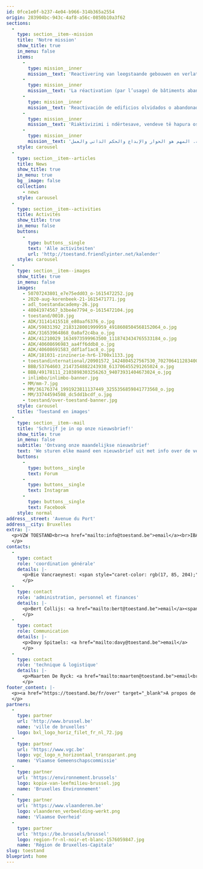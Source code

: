 ```yaml
---
id: 0fce1e0f-b237-4e04-b966-314b365a2554
origin: 283904bc-943c-4af8-a56c-0850b10a3f62
sections:
  -
    type: section__item--mission
    title: 'Notre mission'
    show_title: true
    in_menu: false
    items:
      -
        type: mission__inner
        mission__text: 'Reactivering van leegstaande gebouwen en verlaten (publieke) ruimten door middel van tijdelijke, alternatieve socioculturele centra. Cruciaal is ontmoeting, actie en creatie.'
      -
        type: mission__inner
        mission__text: 'La réactivation (par l’usage) de bâtiments abandonnés ou oubliés, de terrains et d’espaces (public) à l’aide de l’organisation de centres socio-culturels temporaires et autonomes. Le dialogue, la création, l’autonomie et l’action, c’est notre devise.'
      -
        type: mission__inner
        mission__text: 'Reactivación de edificios olvidados o abandonados, terrenos y espacios (públicos) mediante centros socio-culturales temporales y autónomos. El diálogo, la creación, la autonomía y la acción son cruciales para nosotros.'
      -
        type: mission__inner
        mission__text: 'Riaktivizimi i ndërtesave, vendeve të hapura ose të harruara, hapësirave dhe hapësirave publike (publike) përmes qendrave të përkohshme dhe autonome sociokulturore. Dialogu, krijimi, autonomia dhe veprimi janë thelbësore.'
      -
        type: mission__inner
        mission__text: 'إعادة تنشيط المباني والمواقع والأماكن (العامة) الشاغرة أو المنسية من خلال المراكز الاجتماعية والثقافية المؤقتة والمستقلة. المهم هو الحوار والإبداع والحكم الذاتي والعمل.'
    style: carousel
  -
    type: section__item--articles
    title: News
    show_title: true
    in_menu: true
    bg__image: false
    collection:
      - news
    style: carousel
  -
    type: section__item--activities
    title: Activités
    show_title: true
    in_menu: false
    buttons:
      -
        type: buttons__single
        text: 'Alle activiteiten'
        url: 'http://toestand.friendlyinter.net/kalender'
    style: carousel
  -
    type: section__item--images
    show_title: true
    in_menu: false
    images:
      - 50707243801_e7e75edd03_o-1615472252.jpg
      - 2020-aug-korenbeek-21-1615471771.jpg
      - adl_toestandacademy-26.jpg
      - 48041974567_b3be4e7794_o-1615472104.jpg
      - toestand/0010.jpg
      - ADK/31141415518_e80aaf6376_o.jpg
      - ADK/59831392_2183128001999959_4918608504568152064_o.jpg
      - ADK/31653964868_0a0af2c4ba_o.jpg
      - ADK/41210029_1634973599963500_1118743434765533184_o.jpg
      - ADK/40608696983_aa4ff6ddb8_o.jpg
      - ADK/40608691583_ddf1af1ac8_o.jpg
      - ADK/181031-zinzinerie-hr6-1700x1133.jpg
      - toestandinternational/20901572_1424804527567530_7027064112834006738_o.jpg
      - BBB/53764603_2147354882243938_613706455291265024_o.jpg
      - BBB/49178111_2103898303256263_94073931404673024_o.jpg
      - inlimbo/inlimbo-banner.jpg
      - MM/mm-7.jpg
      - MM/36176374_1991923811137449_3255356859841773568_o.jpg
      - MM/33744594508_dc5dd1bcdf_o.jpg
      - toestand/over-toestand-banner.jpg
    style: carousel
    title: 'Toestand en images'
  -
    type: section__item--mail
    title: 'Schrijf je in op onze nieuwsbrief!'
    show_title: true
    in_menu: false
    subtitle: 'Ontvang onze maandelijkse nieuwsbrief'
    text: 'We sturen elke maand een nieuwsbrief uit met info over de verschillende activiteiten en nieuwe projecten. Laat ons weten waar je in geinteresseerd bent, en we sturen je enkel het hoogstnodige.'
    buttons:
      -
        type: buttons__single
        text: Forum
      -
        type: buttons__single
        text: Instagram
      -
        type: buttons__single
        text: Facebook
    style: normal
address__street: 'Avenue du Port'
address__city: Bruxelles
extra: |-
  <p>VZW TOESTAND<br><a href="mailto:info@toestand.be">email</a><br>IBAN BE76.7350.3121.5695<br>KBO / BCE 846.221.169
  </p>
contacts:
  -
    type: contact
    role: 'coordination générale'
    details: |-
      <p>Bie Vancraeynest: <span style="caret-color: rgb(17, 85, 204);"><u><a href="mailto:bie@toestand.be">email</a></u></span>
      </p>
  -
    type: contact
    role: '​administration, personnel et finances'
    details: |-
      <p>Bert Collijs: <a href="mailto:bert@toestand.be">email</a><span style="caret-color: rgb(17, 85, 204);"><u><a href="mailto:celine@toestand.be"></a></u></span>
      </p>
  -
    type: contact
    role: Communication
    details: |-
      <p>Davy Spitaels: <a href="mailto:davy@toestand.be">email</a>
      </p>
  -
    type: contact
    role: '​technique & logistique'
    details: |-
      <p>Maarten De Ryck: <a href="mailto:maarten@toestand.be">email<br></a>Pieterjan Volckaert: <a href="mailto:pieterjan@toestand.be">email<br></a>Carole De Buck: <a href="mailto:carole@toestand.be">email</a>
      </p>
footer_content: |-
  <p><a href="https://toestand.be/fr/over" target="_blank">A propos de Toestand</a><br><a href="https://toestand.be/fr/vrijwilligers" target="_blank">Bénévoles</a><br>Jobs & stages
  </p>
partners:
  -
    type: partner
    url: 'http://www.brussel.be'
    name: 'ville de bruxelles'
    logo: bxl_logo_horiz_filet_fr_nl_72.jpg
  -
    type: partner
    url: 'https://www.vgc.be'
    logo: vgc_logo_n_horizontaal_transparant.png
    name: 'Vlaamse Gemeenschapscommissie'
  -
    type: partner
    url: 'https://environnement.brussels'
    logo: kopie-van-leefmilieu-brussel.jpg
    name: 'Bruxelles Environnement'
  -
    type: partner
    url: 'https://www.vlaanderen.be'
    logo: vlaanderen_verbeelding-werkt.png
    name: 'Vlaamse Overheid'
  -
    type: partner
    url: 'https://be.brussels/brussel'
    logo: region-fr-nl-noir-et-blanc-1576059847.jpg
    name: 'Région de Bruxelles-Capitale'
slug: toestand
blueprint: home
---
```

